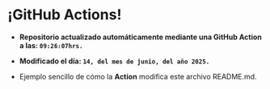 # ¡GitHub Actions!
* **Repositorio actualizado automáticamente mediante una GitHub Action a las: `09:26:07hrs.`**
* **Modificado el día: `14, del mes de junio, del año 2025.`**

* Ejemplo sencillo de cómo la **Action** modifica este archivo README.md.
